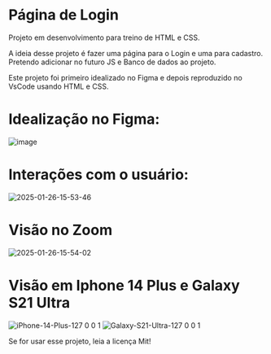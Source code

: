 # Página de Login
Projeto em desenvolvimento para treino de HTML e CSS.

A ideia desse projeto é fazer uma página para o Login e uma para cadastro. Pretendo adicionar no futuro JS e Banco de dados ao projeto.  

Este projeto foi primeiro idealizado no Figma e depois reproduzido no VsCode usando HTML e CSS.

# Idealização no Figma:
![image](https://github.com/user-attachments/assets/a17cdce2-d318-4514-a3a2-80d8c6d6a33a)


# Interações com o usuário:
![2025-01-26-15-53-46](https://github.com/user-attachments/assets/26370195-6d5b-436e-b070-48524235f82c)


# Visão no Zoom 
![2025-01-26-15-54-02](https://github.com/user-attachments/assets/a67705ee-54b9-41ed-bf43-15f6218b67d3)

# Visão em Iphone 14 Plus e Galaxy S21 Ultra
![iPhone-14-Plus-127 0 0 1](https://github.com/user-attachments/assets/786c9520-24d9-4c3b-91fc-eac0aa36d44f) ![Galaxy-S21-Ultra-127 0 0 1](https://github.com/user-attachments/assets/48974139-1349-40c9-b06b-753486911580)



Se for usar esse projeto, leia a licença Mit!
